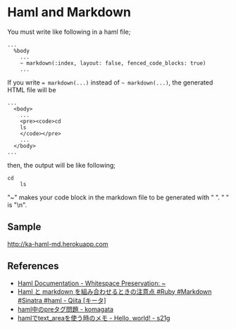 # Haml and Markdown

You must write like following in a haml file;

```index.haml
...
  %body
    ...
    ~ markdown(:index, layout: false, fenced_code_blocks: true)
    ...
```

If you write `= markdown(...)` instead of `~ markdown(...)`, the generated HTML file will be

```
...
  <body>
    ...
    <pre><code>cd
    ls
    </code></pre>
    ...
  </body>
...
```

then, the output will be like following;

```
cd
    ls
```

"~" makes your code block in the markdown file to be generated with "&#x000A;". "&#x000A;" is "\n".

## Sample

http://ka-haml-md.herokuapp.com

## References

* [Haml Documentation - Whitespace Preservation: ~](http://haml.info/docs/yardoc/file.REFERENCE.html#tilde)
* [Haml と markdown を組み合わせるときの注意点 #Ruby #Markdown #Sinatra #haml - Qiita [キータ]](http://qiita.com/items/ac3082890bf90a6df0c5)
* [haml中のpreタグ問題 - komagata](http://docs.komagata.org/4250)
* [hamlでtext_areaを使う時のメモ - Hello, world! - s21g](http://blog.s21g.com/articles/1462)
